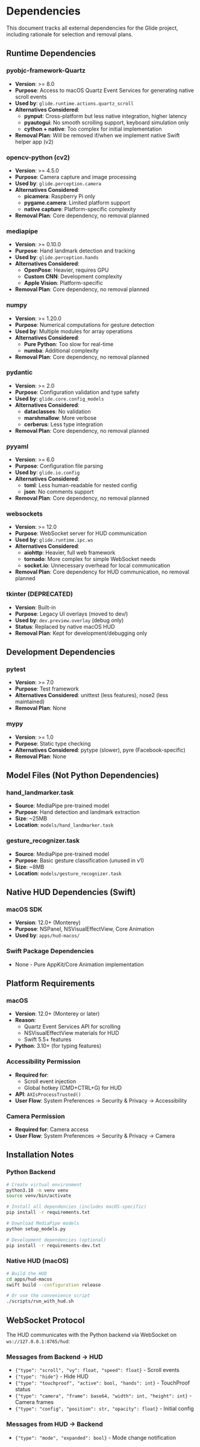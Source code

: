 # Dependencies

This document tracks all external dependencies for the Glide project, including rationale for selection and removal plans.

## Runtime Dependencies

### pyobjc-framework-Quartz
- **Version**: >= 8.0
- **Purpose**: Access to macOS Quartz Event Services for generating native scroll events
- **Used by**: `glide.runtime.actions.quartz_scroll`
- **Alternatives Considered**:
  - **pynput**: Cross-platform but less native integration, higher latency
  - **pyautogui**: No smooth scrolling support, keyboard simulation only
  - **cython + native**: Too complex for initial implementation
- **Removal Plan**: Will be removed if/when we implement native Swift helper app (v2)

### opencv-python (cv2)
- **Version**: >= 4.5.0
- **Purpose**: Camera capture and image processing
- **Used by**: `glide.perception.camera`
- **Alternatives Considered**:
  - **picamera**: Raspberry Pi only
  - **pygame.camera**: Limited platform support
  - **native capture**: Platform-specific complexity
- **Removal Plan**: Core dependency, no removal planned

### mediapipe
- **Version**: >= 0.10.0
- **Purpose**: Hand landmark detection and tracking
- **Used by**: `glide.perception.hands`
- **Alternatives Considered**:
  - **OpenPose**: Heavier, requires GPU
  - **Custom CNN**: Development complexity
  - **Apple Vision**: Platform-specific
- **Removal Plan**: Core dependency, no removal planned

### numpy
- **Version**: >= 1.20.0
- **Purpose**: Numerical computations for gesture detection
- **Used by**: Multiple modules for array operations
- **Alternatives Considered**:
  - **Pure Python**: Too slow for real-time
  - **numba**: Additional complexity
- **Removal Plan**: Core dependency, no removal planned

### pydantic
- **Version**: >= 2.0
- **Purpose**: Configuration validation and type safety
- **Used by**: `glide.core.config_models`
- **Alternatives Considered**:
  - **dataclasses**: No validation
  - **marshmallow**: More verbose
  - **cerberus**: Less type integration
- **Removal Plan**: Core dependency, no removal planned

### pyyaml
- **Version**: >= 6.0
- **Purpose**: Configuration file parsing
- **Used by**: `glide.io.config`
- **Alternatives Considered**:
  - **toml**: Less human-readable for nested config
  - **json**: No comments support
- **Removal Plan**: Core dependency, no removal planned

### websockets
- **Version**: >= 12.0
- **Purpose**: WebSocket server for HUD communication
- **Used by**: `glide.runtime.ipc.ws`
- **Alternatives Considered**:
  - **aiohttp**: Heavier, full web framework
  - **tornado**: More complex for simple WebSocket needs
  - **socket.io**: Unnecessary overhead for local communication
- **Removal Plan**: Core dependency for HUD communication, no removal planned

### tkinter (DEPRECATED)
- **Version**: Built-in
- **Purpose**: Legacy UI overlays (moved to dev/)
- **Used by**: `dev.preview.overlay` (debug only)
- **Status**: Replaced by native macOS HUD
- **Removal Plan**: Kept for development/debugging only

## Development Dependencies

### pytest
- **Version**: >= 7.0
- **Purpose**: Test framework
- **Alternatives Considered**: unittest (less features), nose2 (less maintained)
- **Removal Plan**: None

### mypy
- **Version**: >= 1.0
- **Purpose**: Static type checking
- **Alternatives Considered**: pytype (slower), pyre (Facebook-specific)
- **Removal Plan**: None

## Model Files (Not Python Dependencies)

### hand_landmarker.task
- **Source**: MediaPipe pre-trained model
- **Purpose**: Hand detection and landmark extraction
- **Size**: ~25MB
- **Location**: `models/hand_landmarker.task`

### gesture_recognizer.task
- **Source**: MediaPipe pre-trained model
- **Purpose**: Basic gesture classification (unused in v1)
- **Size**: ~8MB
- **Location**: `models/gesture_recognizer.task`

## Native HUD Dependencies (Swift)

### macOS SDK
- **Version**: 12.0+ (Monterey)
- **Purpose**: NSPanel, NSVisualEffectView, Core Animation
- **Used by**: `apps/hud-macos/`

### Swift Package Dependencies
- None - Pure AppKit/Core Animation implementation

## Platform Requirements

### macOS
- **Version**: 12.0+ (Monterey or later)
- **Reason**:
  - Quartz Event Services API for scrolling
  - NSVisualEffectView materials for HUD
  - Swift 5.5+ features
- **Python**: 3.10+ (for typing features)

### Accessibility Permission
- **Required for**:
  - Scroll event injection
  - Global hotkey (CMD+CTRL+G) for HUD
- **API**: `AXIsProcessTrusted()`
- **User Flow**: System Preferences → Security & Privacy → Accessibility

### Camera Permission
- **Required for**: Camera access
- **User Flow**: System Preferences → Security & Privacy → Camera

## Installation Notes

### Python Backend
```bash
# Create virtual environment
python3.10 -m venv venv
source venv/bin/activate

# Install all dependencies (includes macOS-specific)
pip install -r requirements.txt

# Download MediaPipe models
python setup_models.py

# Development dependencies (optional)
pip install -r requirements-dev.txt
```

### Native HUD (macOS)
```bash
# Build the HUD
cd apps/hud-macos
swift build --configuration release

# Or use the convenience script
./scripts/run_with_hud.sh
```

## WebSocket Protocol

The HUD communicates with the Python backend via WebSocket on `ws://127.0.0.1:8765/hud`:

### Messages from Backend → HUD
- `{"type": "scroll", "vy": float, "speed": float}` - Scroll events
- `{"type": "hide"}` - Hide HUD
- `{"type": "touchproof", "active": bool, "hands": int}` - TouchProof status
- `{"type": "camera", "frame": base64, "width": int, "height": int}` - Camera frames
- `{"type": "config", "position": str, "opacity": float}` - Initial config

### Messages from HUD → Backend
- `{"type": "mode", "expanded": bool}` - Mode change notification
